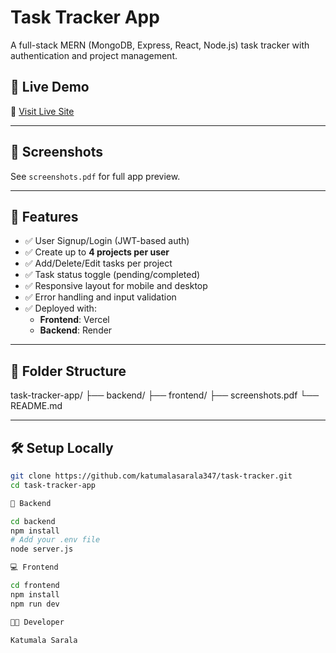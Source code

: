 # Task Tracker App

A full-stack MERN (MongoDB, Express, React, Node.js) task tracker with authentication and project management.

## 🚀 Live Demo

🔗 [Visit Live Site](https://task-tracker-5n91.vercel.app/)

---

## 📸 Screenshots

See `screenshots.pdf` for full app preview.

---

## 🔐 Features

- ✅ User Signup/Login (JWT-based auth)
- ✅ Create up to **4 projects per user**
- ✅ Add/Delete/Edit tasks per project
- ✅ Task status toggle (pending/completed)
- ✅ Responsive layout for mobile and desktop
- ✅ Error handling and input validation
- ✅ Deployed with:
  - **Frontend**: Vercel
  - **Backend**: Render

---

## 📂 Folder Structure

task-tracker-app/
├── backend/
├── frontend/
├── screenshots.pdf
└── README.md

---

## 🛠️ Setup Locally

```bash
git clone https://github.com/katumalasarala347/task-tracker.git
cd task-tracker-app

🔧 Backend

cd backend
npm install
# Add your .env file
node server.js

💻 Frontend

cd frontend
npm install
npm run dev

🧑‍💻 Developer

Katumala Sarala
